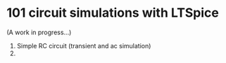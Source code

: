 # 101 circuit simulations with LTSpice

(A work in progress...)


1. Simple RC circuit (transient and ac simulation)
2. 